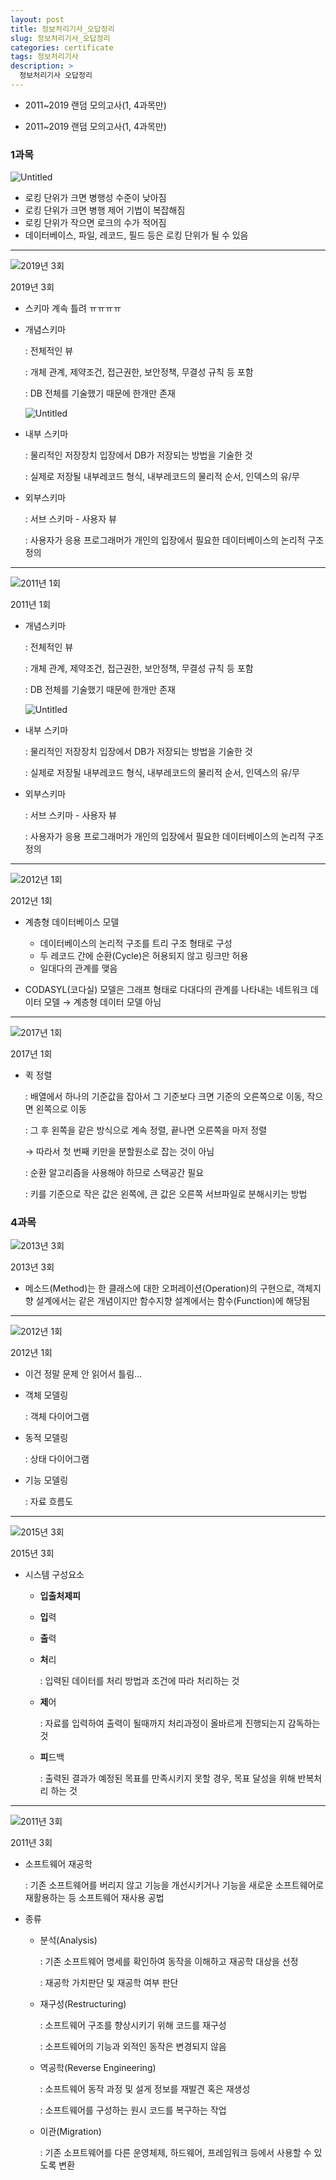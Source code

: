 ```yaml
---
layout: post
title: 정보처리기사_오답정리
slug: 정보처리기사_오답정리
categories: certificate
tags: 정보처리기사
description: >
  정보처리기사 오답정리
---
```


- 2011~2019 랜덤 모의고사(1, 4과목만)

- 2011~2019 랜덤 모의고사(1, 4과목만)

### 1과목

![Untitled](https://s3-us-west-2.amazonaws.com/secure.notion-static.com/6326d0fa-f076-461e-ba90-fbf22e77ae91/Untitled.png)

- 로킹 단위가 크면 병행성 수준이 낮아짐
- 로킹 단위가 크면 병행 제어 기법이 복잡해짐
- 로킹 단위가 작으면 로크의 수가 적어짐
- 데이터베이스, 파일, 레코드, 필드 등은 로킹 단위가 될 수 있음

---

![2019년 3회](https://s3-us-west-2.amazonaws.com/secure.notion-static.com/b7b02f30-afe1-4ad1-a0ab-3cddfda6bf5b/Untitled.png)

2019년 3회

- 스키마 계속 틀려 ㅠㅠㅠㅠ
- 개념스키마
    
    : 전체적인 뷰
    
    : 개체 관계, 제약조건, 접근권한, 보안정책, 무결성 규칙 등 포함
    
    : DB 전체를 기술했기 때문에 한개만 존재
    
    ![Untitled](https://s3-us-west-2.amazonaws.com/secure.notion-static.com/596e82b7-e096-4d69-ae3a-9105ad858376/Untitled.png)
    
- 내부 스키마
    
    : 물리적인 저장장치 입장에서 DB가 저장되는 방법을 기술한 것
    
    : 실제로 저장될 내부레코드 형식, 내부레코드의 물리적 순서, 인덱스의 유/무
    
- 외부스키마
    
    : 서브 스키마 - 사용자 뷰
    
    : 사용자가 응용 프로그래머가 개인의 입장에서 필요한 데이터베이스의 논리적 구조 정의
    

---

![2011년 1회](https://s3-us-west-2.amazonaws.com/secure.notion-static.com/a13effd8-6c45-46ae-be32-b980c04ce12e/Untitled.png)

2011년 1회

- 개념스키마
    
    : 전체적인 뷰
    
    : 개체 관계, 제약조건, 접근권한, 보안정책, 무결성 규칙 등 포함
    
    : DB 전체를 기술했기 때문에 한개만 존재
    
    ![Untitled](https://s3-us-west-2.amazonaws.com/secure.notion-static.com/596e82b7-e096-4d69-ae3a-9105ad858376/Untitled.png)
    
- 내부 스키마
    
    : 물리적인 저장장치 입장에서 DB가 저장되는 방법을 기술한 것
    
    : 실제로 저장될 내부레코드 형식, 내부레코드의 물리적 순서, 인덱스의 유/무
    
- 외부스키마
    
    : 서브 스키마 - 사용자 뷰
    
    : 사용자가 응용 프로그래머가 개인의 입장에서 필요한 데이터베이스의 논리적 구조 정의
    

---

![2012년 1회](https://s3-us-west-2.amazonaws.com/secure.notion-static.com/91907ce9-68d4-43d2-a35a-1654fdb95d8c/Untitled.png)

2012년 1회

- 계층형 데이터베이스 모델
    - 데이터베이스의 논리적 구조를 트리 구조 형태로 구성
    - 두 레코드 간에 순환(Cycle)은 허용되지 않고 링크만 허용
    - 일대다의 관계를 맺음

- CODASYL(코다실) 모델은 그래프 형태로 다대다의 관계를 나타내는 네트워크 데이터 모델 → 계층형 데이터 모델 아님

---

![2017년 1회](https://s3-us-west-2.amazonaws.com/secure.notion-static.com/fd93e352-f695-42d3-acd1-fa503ac6c1b9/Untitled.png)

2017년 1회

- 퀵 정렬
    
    : 배열에서 하나의 기준값을 잡아서 그 기준보다 크면 기준의 오른쪽으로 이동, 작으면 왼쪽으로 이동
    
    : 그 후 왼쪽을 같은 방식으로 계속 정렬, 끝나면 오른쪽을 마저 정렬
    
    → 따라서 첫 번째 키만을 분할원소로 잡는 것이 아님
    
    : 순환 알고리즘을 사용해야 하므로 스택공간 필요
    
    : 키를 기준으로 작은 값은 왼쪽에, 큰 값은 오른쪽 서브파일로 분해시키는 방법
    

### 4과목

![2013년 3회](https://s3-us-west-2.amazonaws.com/secure.notion-static.com/26189e43-9e29-4928-9b4b-d5feb8588307/Untitled.png)

2013년 3회

- 메소드(Method)는 한 클래스에 대한 오퍼레이션(Operation)의 구현으로, 객체지향 설계에서는 같은 개념이지만 함수지향 설계에서는 함수(Function)에 해당됨

---

![2012년 1회](https://s3-us-west-2.amazonaws.com/secure.notion-static.com/d70e5032-0275-41c3-b70b-a69c7771bfb9/Untitled.png)

2012년 1회

- 이건 정말 문제 안 읽어서 틀림...
- 객체 모델링
    
    : 객체 다이어그램
    
- 동적 모델링
    
    : 상태 다이어그램
    
- 기능 모델링
    
    : 자료 흐름도
    

---

![2015년 3회](https://s3-us-west-2.amazonaws.com/secure.notion-static.com/aec7e0ec-2d72-4847-b6e2-317d47e9dfff/Untitled.png)

2015년 3회

- 시스템 구성요소
    - **입출처제피**
    - **입**력
    - **출**력
    - **처**리
        
        : 입력된 데이터를 처리 방법과 조건에 따라 처리하는 것
        
    - **제**어
        
        : 자료를 입력하여 출력이 될때까지 처리과정이 올바르게 진행되는지 감독하는 것
        
    - **피**드백
        
        : 출력된 결과가 예정된 목표를 만족시키지 못할 경우, 목표 달성을 위해 반복처리 하는 것
        

---

![2011년 3회](https://s3-us-west-2.amazonaws.com/secure.notion-static.com/84f467eb-441c-4c60-83a7-99d4f8717f96/Untitled.png)

2011년 3회

- 소프트웨어 재공학
    
    : 기존 소프트웨어를 버리지 않고 기능을 개선시키거나 기능을 새로운 소프트웨어로 재활용하는 등 소프트웨어 재사용 공법
    
- 종류
    - 분석(Analysis)
        
        : 기존 소프트웨어 명세를 확인하여 동작을 이해하고 재공학 대상을 선정
        
        : 재공학 가치판단 및 재공학 여부 판단
        
    - 재구성(Restructuring)
        
        : 소프트웨어 구조를 향상시키기 위해 코드를 재구성
        
        : 소프트웨어의 기능과 외적인 동작은 변경되지 않음
        
    - 역공학(Reverse Engineering)
        
        : 소프트웨어 동작 과정 및 설게 정보를 재발견 혹은 재생성
        
        : 소프트웨어를 구성하는 원시 코드를 복구하는 작업
        
    - 이관(Migration)
        
        : 기존 소프트웨어를 다른 운영체제, 하드웨어, 프레임워크 등에서 사용할 수 있도록 변환
